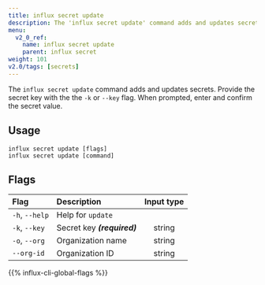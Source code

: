 ```yaml
---
title: influx secret update
description: The 'influx secret update' command adds and updates secrets.
menu:
  v2_0_ref:
    name: influx secret update
    parent: influx secret
weight: 101
v2.0/tags: [secrets]
---
```


The `influx secret update` command adds and updates secrets.
Provide the secret key with the the `-k` or `--key` flag.
When prompted, enter and confirm the secret value.

## Usage
```
influx secret update [flags]
influx secret update [command]
```

## Flags
| Flag           | Description                 | Input type |
|:----           |:-----------                 |:----------:|
| `-h`, `--help` | Help for `update`           |            |
| `-k`, `--key`  | Secret key _**(required)**_ | string     |
| `-o`, `--org`  | Organization name           | string     |
| `--org-id`     | Organization ID             | string     |

{{% influx-cli-global-flags %}}
